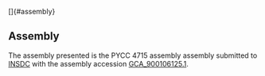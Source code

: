 []{#assembly}

Assembly
--------

The assembly presented is the PYCC 4715 assembly assembly submitted to
[INSDC](http://www.insdc.org) with the assembly accession
[GCA\_900106125.1](http://www.ebi.ac.uk/ena/data/view/GCA_900106125.1).
